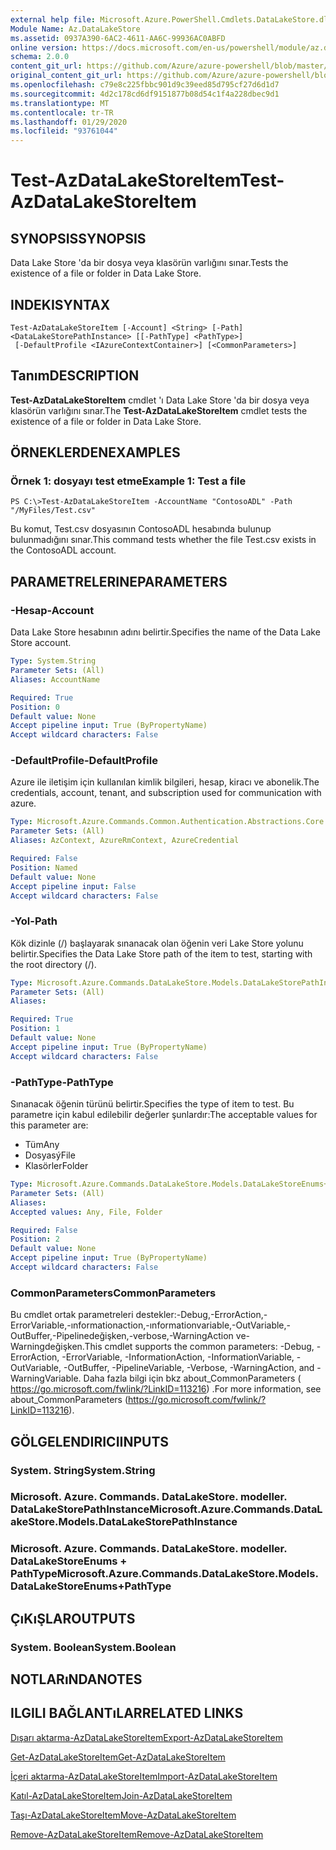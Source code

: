 ```yaml
---
external help file: Microsoft.Azure.PowerShell.Cmdlets.DataLakeStore.dll-Help.xml
Module Name: Az.DataLakeStore
ms.assetid: 0937A390-6AC2-4611-AA6C-99936AC0ABFD
online version: https://docs.microsoft.com/en-us/powershell/module/az.datalakestore/test-azdatalakestoreitem
schema: 2.0.0
content_git_url: https://github.com/Azure/azure-powershell/blob/master/src/DataLakeStore/DataLakeStore/help/Test-AzDataLakeStoreItem.md
original_content_git_url: https://github.com/Azure/azure-powershell/blob/master/src/DataLakeStore/DataLakeStore/help/Test-AzDataLakeStoreItem.md
ms.openlocfilehash: c79e8c225fbbc901d9c39eed85d795cf27d6d1d7
ms.sourcegitcommit: 4d2c178cd6df9151877b08d54c1f4a228dbec9d1
ms.translationtype: MT
ms.contentlocale: tr-TR
ms.lasthandoff: 01/29/2020
ms.locfileid: "93761044"
---
```

# <span data-ttu-id="e2de3-101">Test-AzDataLakeStoreItem</span><span class="sxs-lookup"><span data-stu-id="e2de3-101">Test-AzDataLakeStoreItem</span></span>

## <span data-ttu-id="e2de3-102">SYNOPSIS</span><span class="sxs-lookup"><span data-stu-id="e2de3-102">SYNOPSIS</span></span>
<span data-ttu-id="e2de3-103">Data Lake Store 'da bir dosya veya klasörün varlığını sınar.</span><span class="sxs-lookup"><span data-stu-id="e2de3-103">Tests the existence of a file or folder in Data Lake Store.</span></span>

## <span data-ttu-id="e2de3-104">INDEKI</span><span class="sxs-lookup"><span data-stu-id="e2de3-104">SYNTAX</span></span>

```
Test-AzDataLakeStoreItem [-Account] <String> [-Path] <DataLakeStorePathInstance> [[-PathType] <PathType>]
 [-DefaultProfile <IAzureContextContainer>] [<CommonParameters>]
```

## <span data-ttu-id="e2de3-105">Tanım</span><span class="sxs-lookup"><span data-stu-id="e2de3-105">DESCRIPTION</span></span>
<span data-ttu-id="e2de3-106">**Test-AzDataLakeStoreItem** cmdlet 'ı Data Lake Store 'da bir dosya veya klasörün varlığını sınar.</span><span class="sxs-lookup"><span data-stu-id="e2de3-106">The **Test-AzDataLakeStoreItem** cmdlet tests the existence of a file or folder in Data Lake Store.</span></span>

## <span data-ttu-id="e2de3-107">ÖRNEKLERDEN</span><span class="sxs-lookup"><span data-stu-id="e2de3-107">EXAMPLES</span></span>

### <span data-ttu-id="e2de3-108">Örnek 1: dosyayı test etme</span><span class="sxs-lookup"><span data-stu-id="e2de3-108">Example 1: Test a file</span></span>
```
PS C:\>Test-AzDataLakeStoreItem -AccountName "ContosoADL" -Path "/MyFiles/Test.csv"
```

<span data-ttu-id="e2de3-109">Bu komut, Test.csv dosyasının ContosoADL hesabında bulunup bulunmadığını sınar.</span><span class="sxs-lookup"><span data-stu-id="e2de3-109">This command tests whether the file Test.csv exists in the ContosoADL account.</span></span>

## <span data-ttu-id="e2de3-110">PARAMETRELERINE</span><span class="sxs-lookup"><span data-stu-id="e2de3-110">PARAMETERS</span></span>

### <span data-ttu-id="e2de3-111">-Hesap</span><span class="sxs-lookup"><span data-stu-id="e2de3-111">-Account</span></span>
<span data-ttu-id="e2de3-112">Data Lake Store hesabının adını belirtir.</span><span class="sxs-lookup"><span data-stu-id="e2de3-112">Specifies the name of the Data Lake Store account.</span></span>

```yaml
Type: System.String
Parameter Sets: (All)
Aliases: AccountName

Required: True
Position: 0
Default value: None
Accept pipeline input: True (ByPropertyName)
Accept wildcard characters: False
```

### <span data-ttu-id="e2de3-113">-DefaultProfile</span><span class="sxs-lookup"><span data-stu-id="e2de3-113">-DefaultProfile</span></span>
<span data-ttu-id="e2de3-114">Azure ile iletişim için kullanılan kimlik bilgileri, hesap, kiracı ve abonelik.</span><span class="sxs-lookup"><span data-stu-id="e2de3-114">The credentials, account, tenant, and subscription used for communication with azure.</span></span>

```yaml
Type: Microsoft.Azure.Commands.Common.Authentication.Abstractions.Core.IAzureContextContainer
Parameter Sets: (All)
Aliases: AzContext, AzureRmContext, AzureCredential

Required: False
Position: Named
Default value: None
Accept pipeline input: False
Accept wildcard characters: False
```

### <span data-ttu-id="e2de3-115">-Yol</span><span class="sxs-lookup"><span data-stu-id="e2de3-115">-Path</span></span>
<span data-ttu-id="e2de3-116">Kök dizinle (/) başlayarak sınanacak olan öğenin veri Lake Store yolunu belirtir.</span><span class="sxs-lookup"><span data-stu-id="e2de3-116">Specifies the Data Lake Store path of the item to test, starting with the root directory (/).</span></span>

```yaml
Type: Microsoft.Azure.Commands.DataLakeStore.Models.DataLakeStorePathInstance
Parameter Sets: (All)
Aliases:

Required: True
Position: 1
Default value: None
Accept pipeline input: True (ByPropertyName)
Accept wildcard characters: False
```

### <span data-ttu-id="e2de3-117">-PathType</span><span class="sxs-lookup"><span data-stu-id="e2de3-117">-PathType</span></span>
<span data-ttu-id="e2de3-118">Sınanacak öğenin türünü belirtir.</span><span class="sxs-lookup"><span data-stu-id="e2de3-118">Specifies the type of item to test.</span></span>
<span data-ttu-id="e2de3-119">Bu parametre için kabul edilebilir değerler şunlardır:</span><span class="sxs-lookup"><span data-stu-id="e2de3-119">The acceptable values for this parameter are:</span></span>
- <span data-ttu-id="e2de3-120">Tüm</span><span class="sxs-lookup"><span data-stu-id="e2de3-120">Any</span></span> 
- <span data-ttu-id="e2de3-121">Dosyasý</span><span class="sxs-lookup"><span data-stu-id="e2de3-121">File</span></span> 
- <span data-ttu-id="e2de3-122">Klasörler</span><span class="sxs-lookup"><span data-stu-id="e2de3-122">Folder</span></span>

```yaml
Type: Microsoft.Azure.Commands.DataLakeStore.Models.DataLakeStoreEnums+PathType
Parameter Sets: (All)
Aliases:
Accepted values: Any, File, Folder

Required: False
Position: 2
Default value: None
Accept pipeline input: True (ByPropertyName)
Accept wildcard characters: False
```

### <span data-ttu-id="e2de3-123">CommonParameters</span><span class="sxs-lookup"><span data-stu-id="e2de3-123">CommonParameters</span></span>
<span data-ttu-id="e2de3-124">Bu cmdlet ortak parametreleri destekler:-Debug,-ErrorAction,-ErrorVariable,-ınformationaction,-ınformationvariable,-OutVariable,-OutBuffer,-Pipelinedeğişken,-verbose,-WarningAction ve-Warningdeğişken.</span><span class="sxs-lookup"><span data-stu-id="e2de3-124">This cmdlet supports the common parameters: -Debug, -ErrorAction, -ErrorVariable, -InformationAction, -InformationVariable, -OutVariable, -OutBuffer, -PipelineVariable, -Verbose, -WarningAction, and -WarningVariable.</span></span> <span data-ttu-id="e2de3-125">Daha fazla bilgi için bkz about_CommonParameters ( https://go.microsoft.com/fwlink/?LinkID=113216) .</span><span class="sxs-lookup"><span data-stu-id="e2de3-125">For more information, see about_CommonParameters (https://go.microsoft.com/fwlink/?LinkID=113216).</span></span>

## <span data-ttu-id="e2de3-126">GÖLGELENDIRICI</span><span class="sxs-lookup"><span data-stu-id="e2de3-126">INPUTS</span></span>

### <span data-ttu-id="e2de3-127">System. String</span><span class="sxs-lookup"><span data-stu-id="e2de3-127">System.String</span></span>

### <span data-ttu-id="e2de3-128">Microsoft. Azure. Commands. DataLakeStore. modeller. DataLakeStorePathInstance</span><span class="sxs-lookup"><span data-stu-id="e2de3-128">Microsoft.Azure.Commands.DataLakeStore.Models.DataLakeStorePathInstance</span></span>

### <span data-ttu-id="e2de3-129">Microsoft. Azure. Commands. DataLakeStore. modeller. DataLakeStoreEnums + PathType</span><span class="sxs-lookup"><span data-stu-id="e2de3-129">Microsoft.Azure.Commands.DataLakeStore.Models.DataLakeStoreEnums+PathType</span></span>

## <span data-ttu-id="e2de3-130">ÇıKıŞLAR</span><span class="sxs-lookup"><span data-stu-id="e2de3-130">OUTPUTS</span></span>

### <span data-ttu-id="e2de3-131">System. Boolean</span><span class="sxs-lookup"><span data-stu-id="e2de3-131">System.Boolean</span></span>

## <span data-ttu-id="e2de3-132">NOTLARıNDA</span><span class="sxs-lookup"><span data-stu-id="e2de3-132">NOTES</span></span>

## <span data-ttu-id="e2de3-133">ILGILI BAĞLANTıLAR</span><span class="sxs-lookup"><span data-stu-id="e2de3-133">RELATED LINKS</span></span>

[<span data-ttu-id="e2de3-134">Dışarı aktarma-AzDataLakeStoreItem</span><span class="sxs-lookup"><span data-stu-id="e2de3-134">Export-AzDataLakeStoreItem</span></span>](./Export-AzDataLakeStoreItem.md)

[<span data-ttu-id="e2de3-135">Get-AzDataLakeStoreItem</span><span class="sxs-lookup"><span data-stu-id="e2de3-135">Get-AzDataLakeStoreItem</span></span>](./Get-AzDataLakeStoreItem.md)

[<span data-ttu-id="e2de3-136">İçeri aktarma-AzDataLakeStoreItem</span><span class="sxs-lookup"><span data-stu-id="e2de3-136">Import-AzDataLakeStoreItem</span></span>](./Import-AzDataLakeStoreItem.md)

[<span data-ttu-id="e2de3-137">Katıl-AzDataLakeStoreItem</span><span class="sxs-lookup"><span data-stu-id="e2de3-137">Join-AzDataLakeStoreItem</span></span>](./Join-AzDataLakeStoreItem.md)

[<span data-ttu-id="e2de3-138">Taşı-AzDataLakeStoreItem</span><span class="sxs-lookup"><span data-stu-id="e2de3-138">Move-AzDataLakeStoreItem</span></span>](./Move-AzDataLakeStoreItem.md)

[<span data-ttu-id="e2de3-139">Remove-AzDataLakeStoreItem</span><span class="sxs-lookup"><span data-stu-id="e2de3-139">Remove-AzDataLakeStoreItem</span></span>](./Remove-AzDataLakeStoreItem.md)


